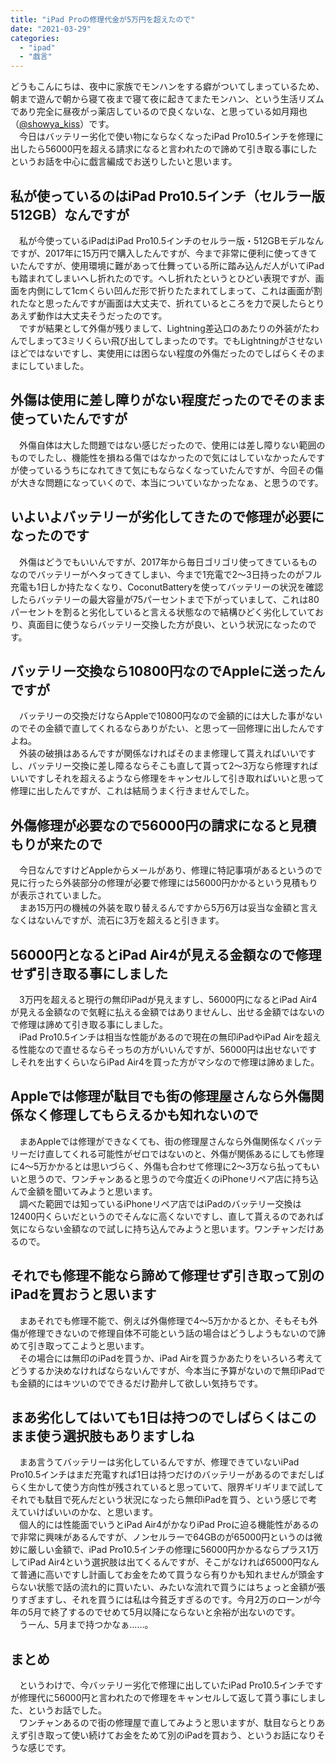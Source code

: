 ```yaml
---
title: "iPad Proの修理代金が5万円を超えたので"
date: "2021-03-29"
categories: 
  - "ipad"
  - "戯言"
---
```


どうもこんにちは、夜中に家族でモンハンをする癖がついてしまっているため、朝まで遊んで朝から寝て夜まで寝て夜に起きてまたモンハン、という生活リズムであり完全に昼夜がっ薬店しているので良くないな、と思っている如月翔也（[@showya\_kiss](http://twitter.com/showya_kiss)）です。  
　今日はバッテリー劣化で使い物にならなくなったiPad Pro10.5インチを修理に出したら56000円を超える請求になると言われたので諦めて引き取る事にしたというお話を中心に戯言編成でお送りしたいと思います。  

## 私が使っているのはiPad Pro10.5インチ（セルラー版512GB）なんですが

　私が今使っているiPadはiPad Pro10.5インチのセルラー版・512GBモデルなんですが、2017年に15万円で購入したんですが、今まで非常に便利に使ってきていたんですが、使用環境に難があって仕舞っている所に踏み込んだ人がいてiPadも踏まれてしまいへし折れたのです。へし折れたというとひどい表現ですが、画面を内側にして1cmくらい凹んだ形で折りたたまれてしまって、これは画面が割れたなと思ったんですが画面は大丈夫で、折れているところを力で戻したらとりあえず動作は大丈夫そうだったのです。  
　ですが結果として外傷が残りまして、Lightning差込口のあたりの外装がたわんでしまって3ミリくらい飛び出してしまったのです。でもLightningがさせないほどではないですし、実使用には困らない程度の外傷だったのでしばらくそのままにしていました。  

## 外傷は使用に差し障りがない程度だったのでそのまま使っていたんですが

　外傷自体は大した問題ではない感じだったので、使用には差し障りない範囲のものでしたし、機能性を損ねる傷ではなかったので気にはしていなかったんですが使っているうちになれてきて気にもならなくなっていたんですが、今回その傷が大きな問題になっていくので、本当についていなかったなぁ、と思うのです。  

## いよいよバッテリーが劣化してきたので修理が必要になったのです

　外傷はどうでもいいんですが、2017年から毎日ゴリゴリ使ってきているものなのでバッテリーがヘタってきてしまい、今まで1充電で2〜3日持ったのがフル充電も1日しか持たなくなり、CoconutBatteryを使ってバッテリーの状況を確認したらバッテリーの最大容量が75パーセントまで下がっていまして、これは80パーセントを割ると劣化していると言える状態なので結構ひどく劣化していており、真面目に使うならバッテリー交換した方が良い、という状況になったのです。  

## バッテリー交換なら10800円なのでAppleに送ったんですが

　バッテリーの交換だけならAppleで10800円なので金額的には大した事がないのでその金額で直してくれるならありがたい、と思って一回修理に出したんですよね。  
　外装の破損はあるんですが関係なければそのまま修理して貰えればいいですし、バッテリー交換に差し障るならそこも直して貰って2〜3万なら修理すればいいですしそれを超えるようなら修理をキャンセルして引き取ればいいと思って修理に出したんですが、これは結局うまく行きませんでした。  

## 外傷修理が必要なので56000円の請求になると見積もりが来たので

　今日なんですけどAppleからメールがあり、修理に特記事項があるというので見に行ったら外装部分の修理が必要で修理には56000円かかるという見積もりが表示されていました。  
　まあ15万円の機械の外装を取り替えるんですから5万6万は妥当な金額と言えなくはないんですが、流石に3万を超えると引きます。  

## 56000円となるとiPad Air4が見える金額なので修理せず引き取る事にしました

　3万円を超えると現行の無印iPadが見えますし、56000円になるとiPad Air4が見える金額なので気軽に払える金額ではありませんし、出せる金額ではないので修理は諦めて引き取る事にしました。  
　iPad Pro10.5インチは相当な性能があるので現在の無印iPadやiPad Airを超える性能なので直せるならそっちの方がいいんですが、56000円は出せないですしそれを出すくらいならiPad Air4を買った方がマシなので修理は諦めました。  

## Appleでは修理が駄目でも街の修理屋さんなら外傷関係なく修理してもらえるかも知れないので

　まあAppleでは修理ができなくても、街の修理屋さんなら外傷関係なくバッテリーだけ直してくれる可能性がゼロではないのと、外傷が関係あるにしても修理に4〜5万かかるとは思いづらく、外傷も合わせて修理に2〜3万なら払ってもいいと思うので、ワンチャンあると思うので今度近くのiPhoneリペア店に持ち込んで金額を聞いてみようと思います。  
　調べた範囲では知っているiPhoneリペア店ではiPadのバッテリー交換は12400円くらいだというのでそんなに高くないですし、直して貰えるのであれば気にならない金額なので試しに持ち込んでみようと思います。ワンチャンだけあるので。  

## それでも修理不能なら諦めて修理せず引き取って別のiPadを買おうと思います

　まあそれでも修理不能で、例えば外傷修理で4〜5万かかるとか、そもそも外傷が修理できないので修理自体不可能という話の場合はどうしようもないので諦めて引き取ってこようと思います。  
　その場合には無印のiPadを買うか、iPad Airを買うかあたりをいろいろ考えてどうするか決めなければならないんですが、今本当に予算がないので無印iPadでも金額的にはキツいのでできるだけ勘弁して欲しい気持ちです。  

## まあ劣化してはいても1日は持つのでしばらくはこのまま使う選択肢もありますしね

　まあ言うてバッテリーは劣化しているんですが、修理できていないiPad Pro10.5インチはまだ充電すれば1日は持つだけのバッテリーがあるのでまだしばらく生かして使う方向性が残されていると思っていて、限界ギリギリまで試してそれでも駄目で死んだという状況になったら無印iPadを買う、という感じで考えていけばいいのかな、と思います。  
　個人的には性能面でいうとiPad Air4がかなりiPad Proに迫る機能性があるので非常に興味があるんですが、ノンセルラーで64GBのが65000円というのは微妙に厳しい金額で、iPad Pro10.5インチの修理に56000円かかるならプラス1万してiPad Air4という選択肢は出てくるんですが、そこがなければ65000円なんて普通に高いですし計画してお金をためて買うなら有りかも知れませんが頭金すらない状態で話の流れ的に買いたい、みたいな流れで買うにはちょっと金額が張りすぎますし、それを買うには私は今貧乏すぎるのです。今月2万のローンが今年の5月で終了するのでせめて5月以降にならないと余裕が出ないのです。  
　うーん、5月まで持つかなぁ……。  

## まとめ

　というわけで、今バッテリー劣化で修理に出していたiPad Pro10.5インチですが修理代に56000円と言われたので修理をキャンセルして返して貰う事にしました、というお話でした。  
　ワンチャンあるので街の修理屋で直してみようと思いますが、駄目ならとりあえず引き取って使い続けてお金をためて別のiPadを買おう、というお話になりそうな感じです。
